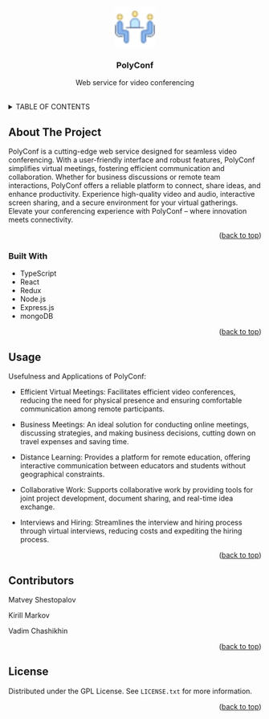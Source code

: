<a name="readme-top"></a>

<!-- PROJECT LOGO -->
<br />
<div align="center">
  <a href="https://github.com/shestopalovmatvey/polyConf">
    <img src="client/favico.png" alt="Logo" width="80" height="80">
  </a>

  <h3 align="center">PolyConf</h3>

  <p align="center">
    Web service for video conferencing
    <br />
    <br />
  </p>
</div>



<!-- TABLE OF CONTENTS -->
<details>
  <summary>TABLE OF CONTENTS</summary>
  <ol>
    <li>
      <a href="#about-the-project">About The Project</a>
      <ul>
        <li><a href="#built-with">Built With</a></li>
      </ul>
    </li>
    <li><a href="#usage">Usage</a></li>
    <li><a href="#contributors">Contributors</a></li>
    <li><a href="#license">License</a></li>
  </ol>
</details>



<!-- ABOUT THE PROJECT -->
## About The Project

PolyConf is a cutting-edge web service designed for seamless video conferencing. With a user-friendly interface and robust features, PolyConf simplifies virtual meetings, fostering efficient communication and collaboration. Whether for business discussions or remote team interactions, PolyConf offers a reliable platform to connect, share ideas, and enhance productivity. Experience high-quality video and audio, interactive screen sharing, and a secure environment for your virtual gatherings. Elevate your conferencing experience with PolyConf – where innovation meets connectivity.

<p align="right">(<a href="#readme-top">back to top</a>)</p>



### Built With


* TypeScript
* React
* Redux
* Node.js
* Express.js
* mongoDB

<p align="right">(<a href="#readme-top">back to top</a>)</p>


<!-- USAGE EXAMPLES -->
## Usage

Usefulness and Applications of PolyConf:

* Efficient Virtual Meetings: Facilitates efficient video conferences, reducing the need for physical presence and ensuring comfortable communication among remote participants.

* Business Meetings: An ideal solution for conducting online meetings, discussing strategies, and making business decisions, cutting down on travel expenses and saving time.

* Distance Learning: Provides a platform for remote education, offering interactive communication between educators and students without geographical constraints.

* Collaborative Work: Supports collaborative work by providing tools for joint project development, document sharing, and real-time idea exchange.

* Interviews and Hiring: Streamlines the interview and hiring process through virtual interviews, reducing costs and expediting the hiring process.

<p align="right">(<a href="#readme-top">back to top</a>)</p>



<!-- CONTRIBUTOrs -->
## Contributors

Matvey Shestopalov

Kirill Markov

Vadim Chashikhin

<p align="right">(<a href="#readme-top">back to top</a>)</p>



<!-- LICENSE -->
## License

Distributed under the GPL License. See `LICENSE.txt` for more information.

<p align="right">(<a href="#readme-top">back to top</a>)</p>
